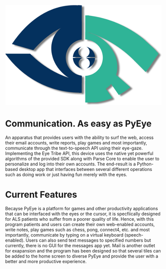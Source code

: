 ![alt-tag](https://raw.githubusercontent.com/AbhiGupta47/PyEye/master/src/imgs/PyEye_Logo(revised).png?token=AJODQpHvrWr390bOE4_ydt_Dx4ZonFGHks5UzQoHwA%3D%3D)

# Communication. As easy as PyEye
An apparatus that provides users with the ability to surf the web, access their email accounts, write reports, play games and most importantly, communicate through the text-to-speech API using their eye-gaze. Implementing the Eye Tribe API, this device uses the native yet powerful algorithms of the provided SDK along with Parse Core to enable the user to personalize and log into their own accounts. The end-result is a Python-based desktop app that interfaces between several different operations such as doing work or just having fun merely with the eyes.

# Current Features
Becayse PyEye is a platform for games and other productivity applications that can be interfaced with the eyes or the cursor, it is specfiically designed for ALS patients who suffer from a poorer quality of life. Hence, with this program
patients and users can create their own web-enabled accounts, write notes, play games such as chess, pong, connect4, etc.
and most importantly, communicate by typing on a virtual keyboard (speech-enabled). Users can also send text 
messages to specified numbers but currently, there is no GUI for the messages app yet. Mail is another outlet for exapansion
and the program has been designed so that several tiles can be added to the home screen to diverse PyEye and provide 
the user with a better and more productive experience.
